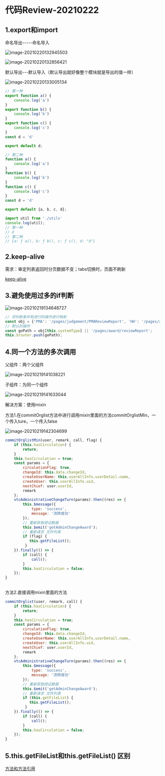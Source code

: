 # 代码Review-20210222

## 1.export和import

命名导出-----命名导入

![image-20210220132945503](../assets/image-20210220132945503.png)

![image-20210220132856421](../assets/image-20210220132856421.png)

默认导出---默认导入（默认导出就好像整个模块就是导出的值一样）

![image-20210220133005134](../assets/image-20210220133005134.png)

```javascript
// 第一种
export function a() {
    console.log('a')
}
export function b() {
    console.log('b')
}
export function c() {
    console.log('c')
}
const d = 'd'

export default d;

// 第二种
function a() {
    console.log('a')
}
function b() {
    console.log('b')
}
function c() {
    console.log('c')
}
const d = 'd'

export default {a, b, c, d};

```

```javascript
import util from './utils'
console.log(util);
// 第一种
// d
// 第二种
// {a: ƒ a(), b: ƒ b(), c: ƒ c(), d: "d"}
```



## 2.keep-alive

需求：审定列表返回时分页数据不变；tabs切换时，页面不刷新

[keep-alive](https://cn.vuejs.org/v2/api/#keep-alive)

## 3.避免使用过多的if判断

![image-20210219134648727](../assets/image-20210219134648727.png)

```javascript
// 将判断条件和进行的操作进行映射
const obj = {'PMA': '/pages/judgement/PMAReviewReport', 'HH': '/pages/award/hhReviewReport'}
// 默认的操作
const goPath = obj[this.systemType] || '/pages/award/reviewReport';
this.$router.push(goPath);
```

## 4.同一个方法的多次调用

父组件：两个父组件

![image-20210219141038221](../assets/image-20210219141038221.png)

子组件：为同一个组件

![image-20210219141633044](../assets/image-20210219141633044.png)

解决方案：使用mixin

方法1.在commitOrglist方法中进行调用mixin里面的方法commitOrglistMin，一个传入ture，一个传入false

![image-20210219142304699](../assets/image-20210219142304699.png)

```javascript
commitOrglistMin(user, remark, call, flag) {
    if (this.hasCirculation) {
        return;
    }
    this.hasCirculation = true;
    const params = {
        circulationFlag: true,
        changeId: this.data.changeId,
        createUserName: this.userAllInfo.userDetail.name,
        createUser: this.userAllInfo.uid,
        nextChief: user.userId,
        remark
    };
    vtcAdministrativeChangeTurn(params).then((res) => {
        this.$message({
            type: 'success',
            message: '流转成功'
        });
        // 重新获取颁证数据
        this.$emit('getAdminChangeAward');
        // 重新请求 文件列表
        if (flag) {
           this.getFileList();
         }
    }).finally(() => {
        if (call) {
            call();
        }
        this.hasCirculation = false;
    });
}
      
```

方法2.直接调用mixin里面的方法

```javascript
commitOrglist(user, remark, call) {
    if (this.hasCirculation) {
        return;
    }
    this.hasCirculation = true;
    const params = {
        circulationFlag: true,
        changeId: this.data.changeId,
        createUserName: this.userAllInfo.userDetail.name,
        createUser: this.userAllInfo.uid,
        nextChief: user.userId,
        remark
    };
    vtcAdministrativeChangeTurn(params).then((res) => {
        this.$message({
            type: 'success',
            message: '流转成功'
        });
        // 重新获取颁证数据
        this.$emit('getAdminChangeAward');
        // 重新请求 文件列表
        if (this.getFileList) {
           this.getFileList();
         }
    }).finally(() => {
        if (call) {
            call();
        }
        this.hasCirculation = false;
    });
}
```

## 5.this.getFileList和this.getFileList() 区别

[方法和方法引用](https://blog.csdn.net/weixin_30787531/article/details/98838997?utm_medium=distribute.pc_relevant.none-task-blog-baidujs_title-3&spm=1001.2101.3001.4242)

